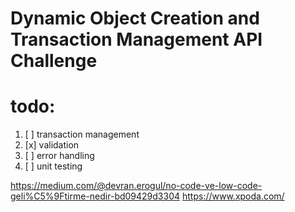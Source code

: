 # Dynamic Object Creation and Transaction Management API Challenge

# todo:
1. [ ] transaction management
2. [x] validation
3. [ ] error handling
4. [ ] unit testing

<span style="color:white;">https://medium.com/@devran.erogul/no-code-ve-low-code-geli%C5%9Ftirme-nedir-bd09429d3304</span>
<span style="color:white;">https://www.xpoda.com/</span>